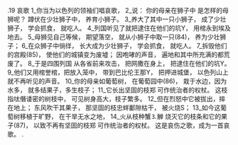 .19 
哀歌 
1_你当为以色列的领袖们唱哀歌， 2_说： 
你的母亲在狮子中 
是怎样的母狮呢？ 
蹲伏在少壮狮子中， 
养育小狮子。 
3_养大了其中一只小狮子， 
成了少壮狮子， 
学会抓食， 
就吃人。 
4_列国听见了就把逮住在他们的坑Y， 
用棺永到埃及地去。 
5_母狮见自己等候， 
期望落空， 
就从小狮子中取一只(84)， 
养为少壮狮子； 
6_在众狮子中徜徉， 
长大成为少壮狮子， 
学会抓食， 
就吃人。 
7_拆毁他们的宫殿(85)， 
使他们的城镇变为废墟； 
因咆哮的声音， 
遍地和其中所充满的都荒废了。 
8_于是四围列国 
从各省前来攻击， 
把网撒在身上， 
把逮住在他们的坑Y。 
9_他们又用棺誉棺，把放入笼中， 
带到巴比伦王那Y， 
把押进城堡， 
以色列山上就不再听见的声音。 
10_你的母亲如葡萄树， 
在葡萄园中(86)， 
栽于水边，因为水多， 
就多结果子，多生枝子； 
11_它长出坚固的枝郑 
可作统治者的权杖。 
这枝指呔僭诿密的树枝中， 
可见树身高大，枝子繁多。 
12_但在烈怒中它被拔出，摔在地上； 
东风吹干其果子， 
那坚固的枝忠蛘鄱隙枯干， 
被火烧S； 
13_如今这葡萄树移植于旷野， 
在干旱无水之地， 
14_火从枝种蟹⒊觯 
烧灭它的枝条和它的果子(87)， 
以致不再有坚固的枝郑 
可作统治者的权杖。 
这是哀伤之歌，成为一首哀歌。 
.
